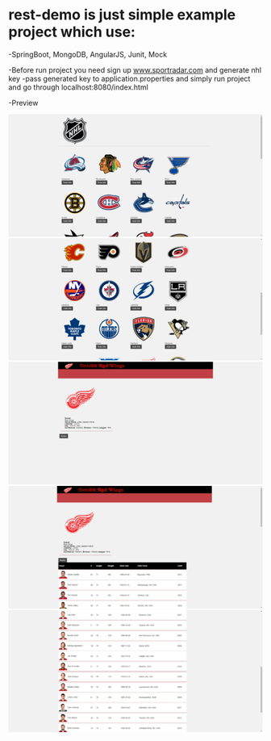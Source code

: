 # rest-demo is just simple example project which use:
-SpringBoot, MongoDB, AngularJS, Junit, Mock

-Before run project you need sign up www.sportradar.com and generate nhl key
-pass generated key to application.properties and simply run project and go through localhost:8080/index.html

-Preview

![](preview/ProjectPhoto5.jpg)
![](preview/ProjectPhoto6.jpg)
![](preview/ProjectPhoto1.jpg)
![](preview/ProjectPhoto2.jpg)
![](preview/ProjectPhoto3.jpg)
